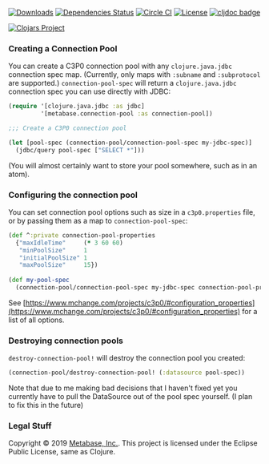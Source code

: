 [![Downloads](https://versions.deps.co/metabase/connection-pool/downloads.svg)](https://versions.deps.co/metabase/connection-pool)
[![Dependencies Status](https://versions.deps.co/metabase/connection-pool/status.svg)](https://versions.deps.co/metabase/connection-pool)
[![Circle CI](https://circleci.com/gh/metabase/connection-pool.svg?style=svg)](https://circleci.com/gh/metabase/connection-pool)
[![License](https://img.shields.io/badge/license-Eclipse%20Public%20License-blue.svg)](https://raw.githubusercontent.com/metabase/connection-pool/master/LICENSE)
[![cljdoc badge](https://cljdoc.org/badge/metabase/connection-pool)](https://cljdoc.org/d/metabase/connection-pool/CURRENT)

[![Clojars Project](https://clojars.org/metabase/connection-pool/latest-version.svg)](http://clojars.org/metabase/connection-pool)

### Creating a Connection Pool

You can create a C3P0 connection pool with any `clojure.java.jdbc` connection spec map. (Currently, only maps with `:subname` and `:subprotocol` are supported.) `connection-pool-spec` will return a `clojure.java.jdbc` connection spec you can use directly with JDBC:

```clj
(require '[clojure.java.jdbc :as jdbc]
         '[metabase.connection-pool :as connection-pool])

;;; Create a C3P0 connection pool

(let [pool-spec (connection-pool/connection-pool-spec my-jdbc-spec)]
  (jdbc/query pool-spec ["SELECT *"]))
  ```

(You will almost certainly want to store your pool somewhere, such as in an atom).

### Configuring the connection pool

You can set connection pool options such as size in a `c3p0.properties` file, or by passing them as a map to `connection-pool-spec`:

```clj
(def ^:private connection-pool-properties
  {"maxIdleTime"     (* 3 60 60)
   "minPoolSize"     1
   "initialPoolSize" 1
   "maxPoolSize"     15})
   
(def my-pool-spec 
  (connection-pool/connection-pool-spec my-jdbc-spec connection-pool-properties))
```

See [https://www.mchange.com/projects/c3p0/#configuration_properties](https://www.mchange.com/projects/c3p0/#configuration_properties) for a list of all options.

### Destroying connection pools

`destroy-connection-pool!` will destroy the connection pool you created:

```clj
(connection-pool/destroy-connection-pool! (:datasource pool-spec))
```

Note that due to me making bad decisions that I haven't fixed yet you currently have to pull the DataSource out of the pool spec yourself. (I plan to fix this in the future)

### Legal Stuff

Copyright © 2019 [Metabase, Inc.](https://metabase.com/). This project is licensed under the Eclipse Public License,  same as Clojure.
